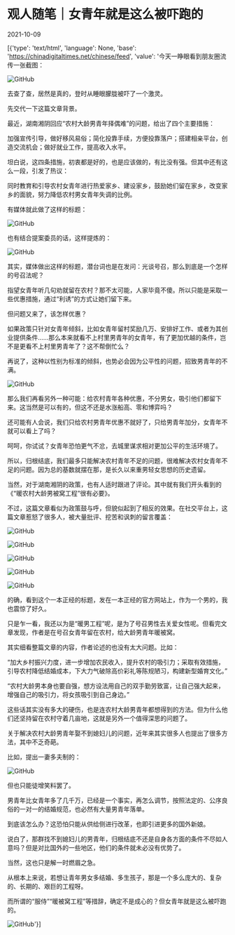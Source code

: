 # 观人随笔｜女青年就是这么被吓跑的

2021-10-09

[{'type': 'text/html', 'language': None, 'base': 'https://chinadigitaltimes.net/chinese/feed', 'value': '今天一睁眼看到朋友圈流传一张截图：

![GitHub](https://chinadigitaltimes.net/chinese/files/2021/10/post-671851-616155cd1d534.png)

去查了查，居然是真的，登时从睡眼朦胧被吓了一个激灵。

先交代一下这篇文章背景。

最近，湖南湘阴回应“农村大龄男青年择偶难”的问题，给出了四个主要措施：

加强宣传引导，做好移风易俗；简化投靠手续，方便投靠落户；搭建相亲平台，创造交流机会；做好就业工作，提高收入水平。

坦白说，这四条措施，初衷都是好的，也是应该做的，有比没有强。但其中还有这么一段，引发了热议：

同时教育和引导农村女青年进行热爱家乡、建设家乡，鼓励她们留在家乡，改变家乡的面貌，努力降低农村男女青年失调的比例。

有媒体就此做了这样的标题：

![GitHub](https://chinadigitaltimes.net/chinese/files/2021/10/post-671851-616155cd32adc.png)

也有结合提案委员的话，这样提炼的：

![GitHub](https://chinadigitaltimes.net/chinese/files/2021/10/post-671851-616155cd4fbe7.png)

其实，媒体做出这样的标题，潜台词也是在发问：光谈号召，那么到底是一个怎样的号召法呢？

指望女青年听几句劝就留在农村？那不太可能，人家毕竟不傻。所以只能是采取一些优惠措施，通过“利诱”的方式让她们留下来。

但问题又来了，该怎样优惠？

如果政策只针对女青年倾斜，比如女青年留村奖励几万、安排好工作、或者为其创业提供条件……那么本来就看不上村里男青年的女青年，有了更加优越的条件，岂不是更看不上村里男青年了？这不帮倒忙么？

再说了，这种以性别为标准的倾斜，也势必会因为公平性的问题，招致男青年的不满。

![GitHub](https://chinadigitaltimes.net/chinese/files/2021/10/post-671851-616155cd583e9.)

那么我们再看另外一种可能：给农村青年各种优惠，不分男女，吸引他们都留下来。这当然是可以有的，但这不还是水涨船高、零和博弈吗？

还可能有人会说，我们只给农村男青年优惠不就好了，只给男青年加分，女青年不就可以看上了吗？

呵呵，你试试？女青年恐怕更气不忿，去城里谋求相对更加公平的生活环境了。

所以，归根结底，我们最多只能解决农村青年不足的问题，很难解决农村女青年不足的问题。因为总的基数就摆在那，是长久以来重男轻女思想的历史遗留。

当然，对于湖南湘阴的政策，也有人适时跟进了评论。其中就有我们开头看到的《“暖农村大龄男被窝工程”很有必要》。

不过，这篇文章看似为政策鼓与呼，但貌似起到了相反的效果。在社交平台上，这篇文章惹怒了很多人，被大量批评、挖苦和讽刺的留言覆盖：

![GitHub](https://chinadigitaltimes.net/chinese/files/2021/10/post-671851-616155cd95b13.png)

![GitHub](https://chinadigitaltimes.net/chinese/files/2021/10/post-671851-616155cda4c82.png)

![GitHub](https://chinadigitaltimes.net/chinese/files/2021/10/post-671851-616155cdc5481.png)

![GitHub](https://chinadigitaltimes.net/chinese/files/2021/10/post-671851-616155cdeea03.)

![GitHub](https://chinadigitaltimes.net/chinese/files/2021/10/post-671851-616155ce21068.)

的确，看到这个一本正经的标题，发在一本正经的官方网站上，作为一个男的，我也震惊了好久。

只是乍一看，我还以为是“暖男工程”呢，是为了号召男性去关爱女性呢。但看完文章发现，作者是在号召女青年留在农村，给大龄男青年暖被窝。

其实细看整篇文章的内容，作者论述的也没有太大问题。比如：

“加大乡村振兴力度，进一步增加农民收入，提升农村的吸引力；采取有效措施，引导农村降低结婚成本，下大力气破除高价彩礼等陈规陋习，构建新型婚育文化。”

“农村大龄男本身也要自强，想方设法用自己的双手勤劳致富，让自己强大起来，增强自己的吸引力，将女孩吸引到自己身边。”

这些话其实没有多大的硬伤，也是连农村大龄男青年都想得到的方法。但为什么他们还坚持留在农村守着几亩地，这就是另外一个值得深思的问题了。

关于解决农村大龄男青年娶不到媳妇儿的问题，近年来其实很多人也提出了很多方法，其中不乏奇葩。

比如，提出一妻多夫制的：

![GitHub](https://chinadigitaltimes.net/chinese/files/2021/10/post-671851-616155ce37ceb.png)

但也只能徒增笑料罢了。

男青年比女青年多了几千万，已经是一个事实，再怎么调节，按照法定的、公序良俗的一对一的结婚规范，也必然有大量男青年落单。

到底该怎么办？这恐怕只能从供给侧进行改革，也即引进更多的国外新娘。

说白了，那群找不到媳妇儿的男青年，归根结底不还是自身各方面的条件不尽如人意吗？但是对比国外的一些地区，他们的条件就未必没有优势了。

当然，这也只是解一时燃眉之急。

从根本上来说，若想让青年男女多结婚、多生孩子，那是一个多么庞大的、复杂的、长期的、艰巨的工程呀。

而所谓的“服侍”“暖被窝工程”等措辞，确定不是成心的？但女青年就是这么被吓跑的。

![GitHub](https://chinadigitaltimes.net/chinese/files/2021/10/post-671851-616155ce4815a.)'}]